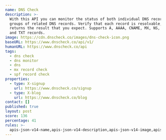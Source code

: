 ```yaml
---
name: DNS Check
description: >-
  With this API you can monitor the status of both individual DNS records, and
  groups of related DNS records. Verify that each record is resolvable, and
  returns the result that you expect. Supports A, AAAA, CNAME, MX, NS, PTR, SOA
  and TXT records.
image: https://cdn.dnscheck.co/images/dns-check-icon.png
baseURL: https://www.dnscheck.co/api/v1/
humanURL: https://www.dnscheck.co/api
tags:
  - dns check
  - dns monitor
  - dns
  - mx record check
  - spf record check
properties:
  - type: X-signup
    url: https://www.dnscheck.co/signup
  - type: X-blog
    url: https://www.dnscheck.co/blog
contact: []
published: true
layout: post
score: 136
percentage: 41
rules: >-
  apis-json-v14-name,apis-json-v14-description,apis-json-v14-image,apis-json-v14-url,apis-json-v14-apis-name,apis-json-v14-apis-description,apis-json-v14-apis-image,apis-json-v14-apis-baseURL,apis-json-v14-apis-humanURL,apis-json-v14-apis-tags,apis-json-v14-apis-properties-management-signup,apis-json-v14-apis-properties-communications-blog,apis-json-v14-maintainers,apis-json-v14-maintainers-fn,apis-json-v14-tags
---
```

